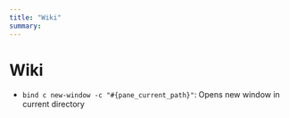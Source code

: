 ```yaml
---
title: "Wiki"
summary: 
---
```


Wiki
===

- `bind c new-window -c "#{pane_current_path}"`: Opens new window in current
    directory


